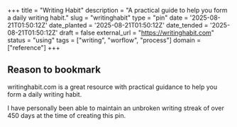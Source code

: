 +++
title = "Writing Habit"
description = "A practical guide to help you form a daily writing habit."
slug = "writinghabit"
type = "pin"
date = '2025-08-21T01:50:12Z'
date_planted = '2025-08-21T01:50:12Z'
date_tended = '2025-08-21T01:50:12Z'
draft = false
external_url = "https://writinghabit.com"
status = "using"
tags = ["writing", "worflow", "process"]
domain = ["reference"]
+++

## Reason to bookmark

writinghabit.com is a great resource with practical guidance to help you form a daily writing habit.

I have personally been able to maintain an unbroken writing streak of over 450 days at the time of creating this pin.
